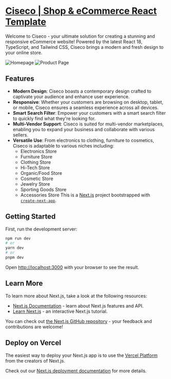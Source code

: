 # [Ciseco | Shop & eCommerce React Template](https://preview.themeforest.net/item/ciseco-shop-ecommerce-nextjs-template/full_screen_preview/44210635) 

Welcome to Ciseco - your ultimate solution for creating a stunning and responsive eCommerce website! Powered by the latest React 18, TypeScript, and Tailwind CSS, Ciseco brings a modern and fresh design to your online store.

![Homepage](https://raw.githubusercontent.com/UsmanLiaqat404/ciseco-nextjs-ecommerce/main/src/images/demos/demo-1.png?token=GHSAT0AAAAAACOEQ7WJW5BLQMOYGQ3QOAJAZP2IUNA)
![Product Page](https://github.com/UsmanLiaqat404/ciseco-nextjs-ecommerce/blob/main/src/images/demos/demo-2.png?raw=true)

## Features

- **Modern Design**: Ciseco boasts a contemporary design crafted to captivate your audience and enhance user experience.
- **Responsive**: Whether your customers are browsing on desktop, tablet, or mobile, Ciseco ensures a seamless experience across all devices.
- **Smart Search Filter**: Empower your customers with a smart search filter to quickly find what they're looking for.
- **Multi-Vendor Support**: Ciseco is suited for multi-vendor marketplaces, enabling you to expand your business and collaborate with various sellers.
- **Versatile Use**: From electronics to clothing, furniture to cosmetics, Ciseco is adaptable to various niches including:
  - Electronics Store
  - Furniture Store
  - Clothing Store
  - Hi-Tech Store
  - Organic/Food Store
  - Cosmetic Store
  - Jewelry Store
  - Sporting Goods Store
  - Accessories Store
This is a [Next.js](https://nextjs.org/) project bootstrapped with [`create-next-app`](https://github.com/vercel/next.js/tree/canary/packages/create-next-app).

## Getting Started

First, run the development server:

```bash
npm run dev
# or
yarn dev
# or
pnpm dev
```

Open [http://localhost:3000](http://localhost:3000) with your browser to see the result.

## Learn More

To learn more about Next.js, take a look at the following resources:

- [Next.js Documentation](https://nextjs.org/docs) - learn about Next.js features and API.
- [Learn Next.js](https://nextjs.org/learn) - an interactive Next.js tutorial.

You can check out [the Next.js GitHub repository](https://github.com/vercel/next.js/) - your feedback and contributions are welcome!

## Deploy on Vercel

The easiest way to deploy your Next.js app is to use the [Vercel Platform](https://vercel.com/new?utm_medium=default-template&filter=next.js&utm_source=create-next-app&utm_campaign=create-next-app-readme) from the creators of Next.js.

Check out our [Next.js deployment documentation](https://nextjs.org/docs/deployment) for more details.

